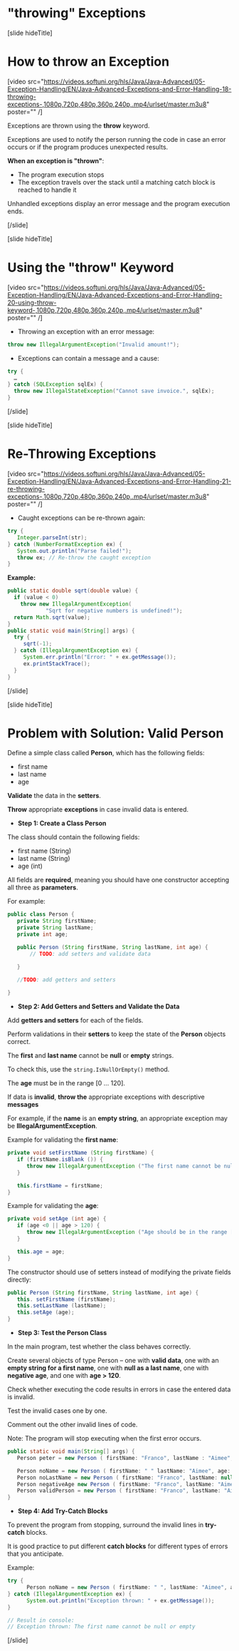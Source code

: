 # "throwing" Exceptions

[slide hideTitle]

# How to throw an Exception

[video src="https://videos.softuni.org/hls/Java/Java-Advanced/05-Exception-Handling/EN/Java-Advanced-Exceptions-and-Error-Handling-18-throwing-exceptions-,1080p,720p,480p,360p,240p,.mp4/urlset/master.m3u8" poster="" /]

Exceptions are thrown using the **throw** keyword. 

Exceptions are used to notify the person running the code in case an error occurs or if the program produces unexpected results. 

**When an exception is "thrown"**: 
- The program execution stops
- The exception travels over the stack until a matching catch block is reached to handle it 
   
Unhandled exceptions display an error message and the program execution ends.

[/slide]

[slide hideTitle]

# Using the "throw" Keyword

[video src="https://videos.softuni.org/hls/Java/Java-Advanced/05-Exception-Handling/EN/Java-Advanced-Exceptions-and-Error-Handling-20-using-throw-keyword-,1080p,720p,480p,360p,240p,.mp4/urlset/master.m3u8" poster="" /]

- Throwing an exception with an error message:

```java
throw new IllegalArgumentException("Invalid amount!");
```
- Exceptions can contain a message and a cause:

```java
try {
  …
} catch (SQLException sqlEx) {
  throw new IllegalStateException("Cannot save invoice.", sqlEx);
}
```

[/slide]

[slide hideTitle]

# Re-Throwing Exceptions

[video src="https://videos.softuni.org/hls/Java/Java-Advanced/05-Exception-Handling/EN/Java-Advanced-Exceptions-and-Error-Handling-21-re-throwing-exceptions-,1080p,720p,480p,360p,240p,.mp4/urlset/master.m3u8" poster="" /]

- Caught exceptions can be re-thrown again:

```java
try {
   Integer.parseInt(str);
} catch (NumberFormatException ex) {
   System.out.println("Parse failed!");
   throw ex; // Re-throw the caught exception
}
```
**Example:**

```java
public static double sqrt(double value) {
  if (value < 0)
    throw new IllegalArgumentException(
			"Sqrt for negative numbers is undefined!");
  return Math.sqrt(value);
}
public static void main(String[] args) {
  try {
     sqrt(-1);
  } catch (IllegalArgumentException ex) {
     System.err.println("Error: " + ex.getMessage());
     ex.printStackTrace();
  }
}
```
[/slide]


[slide hideTitle]

# Problem with Solution: Valid Person

Define a simple class called **Person**, which has the following fields:

 - first name
 - last name 
 - age

**Validate** the data in the **setters**.
 
**Throw** appropriate **exceptions** in case invalid data is entered.

- **Step 1: Create a Class Person**

The class should contain the following fields: 

- first name (String)
- last name (String)
- age (int)

All fields are **required**, meaning you should have one constructor accepting all three as **parameters**. 

For example:

```java
public class Person {
   private String firstName;
   private String lastName;
   private int age;

   public Person (String firstName, String lastName, int age) {
       // TODO: add setters and validate data

   }

   //TODO: add getters and setters
   
}
```

- **Step 2: Add Getters and Setters and Validate the Data**

Add **getters and setters** for each of the fields. 

Perform validations in their **setters** to keep the state of the **Person** objects correct.

The **first** and **last name** cannot be **null** or **empty** strings. 

To check this, use the `string.IsNullOrEmpty()` method.

The **age** must be in the range [0 … 120].

If data is **invalid**, **throw the** appropriate exceptions with descriptive **messages**

For example, if the **name** is an **empty string**, an appropriate exception may be **IllegalArgumentException**.

Example for validating the **first name**:

```java
private void setFirstName (String firstName) {
   if (firstName.isBlank ()) {
      throw new IllegalArgumentException ("The first name cannot be null or empty");
   }

   this.firstName = firstName;
}
```
Example for validating the **age**:

```java
private void setAge (int age) {
   if (age <0 || age > 120) {
      throw new IllegalArgumentException ("Age should be in the range [O...120]");
   }

   this.age = age;
}
```

The constructor should use of setters instead of modifying the private fields directly:

```java
public Person (String firstName, String lastName, int age) {
   this. setFirstName (firstName);
   this.setLastName (lastName);
   this.setAge (age);
}
```

- **Step 3: Test the Person Class**

In the main program, test whether the class behaves correctly. 

Create several objects of type Person – one with **valid data**, one with an **empty string for a first name**, 
one with **null as a last name**, one with **negative age**, and one with **age > 120**. 

Check whether executing the code results in errors in case the entered data is invalid. 

Test the invalid cases one by one.

Comment out the other invalid lines of code.

Note: The program will stop executing when the first error occurs.

```java
public static void main(String[] args) {
   Person peter = new Person ( firstName: "Franco", lastName : "Aimee", age: 19);

   Person noName = new Person ( firstName: " " lastName: "Aimee", age: 19);
   Person noLastName = new Person ( firstName: "Franco", lastName: null, age: 19);
   Person negativeAge new Person ( firstName: "Franco", lastName: "Aimee", age: -1);
   Person validPerson = new Person ( firstName: "Franco", lastName: "Aimee", age: 121);
}
```

- **Step 4: Add Try-Catch Blocks**

To prevent the program from stopping, surround the invalid lines in **try-catch** blocks. 

It is good practice to put different **catch blocks** for different types of errors that you anticipate.


Example:

```java
try {
      Person noName = new Person ( firstName: " ", lastName: "Aimee", age: 19);
} catch (IllegalArgumentException ex) {
      System.out.println("Exception thrown: " + ex.getMessage());
}

// Result in console:
// Exception thrown: The first name cannot be null or empty
```

[/slide]

